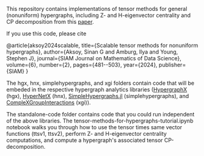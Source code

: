 This repository contains implementations of tensor methods for general (nonuniform) hypergraphs, including Z- and H-eigenvector centrality and CP decomposition from this [paper](https://arxiv.org/pdf/2306.17825.pdf).

If you use this code, please cite

@article{aksoy2024scalable,
  title={Scalable tensor methods for nonuniform hypergraphs},
  author={Aksoy, Sinan G and Amburg, Ilya and Young, Stephen J},
  journal={SIAM Journal on Mathematics of Data Science},
  volume={6},
  number={2},
  pages={481--503},
  year={2024},
  publisher={SIAM}
}

The hgx, hnx, simplehypergraphs, and xgi folders contain code that will be embeded in the respective hypergraph analytics libraries ([HypergraphX](https://hypergraphx.readthedocs.io/en/latest/#) (hgx), [HyperNetX](https://pnnl.github.io/HyperNetX/) (hnx), [SimpleHypergraphs.jl](https://pszufe.github.io/SimpleHypergraphs.jl/stable/) (simplehypergraphs), and [CompleXGroupInteractions](https://xgi.readthedocs.io/en/stable/) (xgi)).

The standalone-code folder contains code that you could run independent of the above libraries. The tensor-methods-for-hypergraphs-tutorial.ipynb notebook walks you through how to use the tensor times same vector functions (ttsv1, ttsv2), perform Z- and H-eigenvector centrality computations, and compute a hypergraph's associated tensor CP-decomposition.
